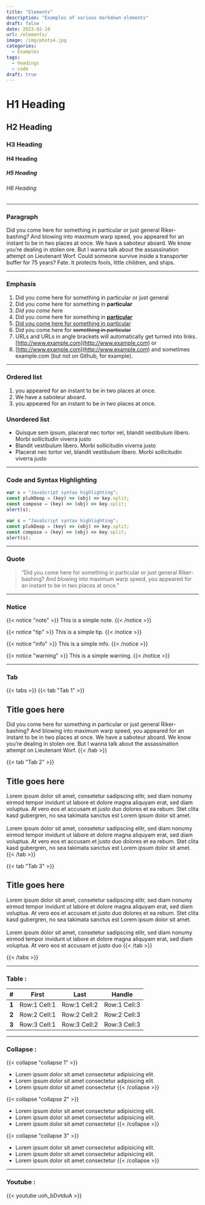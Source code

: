 ```yaml
---
title: "Elements"
description: "Examples of various markdown elements"
draft: false
date: 2023-02-18
url: /elements/
image: /img/photo4.jpg
categories:
  - Examples
tags:
  - headings
  - code
draft: true
---
```


# H1 Heading

## H2 Heading

### H3 Heading

#### H4 Heading

##### H5 Heading

###### H6 Heading

<hr>

### Paragraph

Did you come here for something in particular or just general Riker-bashing? And blowing into maximum warp speed, you appeared for an instant to be in two places at once. We have a saboteur aboard. We know you’re dealing in stolen ore. But I wanna talk about the assassination attempt on Lieutenant Worf. Could someone survive inside a transporter buffer for 75 years? Fate. It protects fools, little children, and ships.

<hr>

### Emphasis

1. Did you come here for something in particular or just general
2. Did you come here for something in **particular**
3. _Did you come here_
4. Did you come here for something in <u>**particular**</u>
5. <u>Did you come here for something in particular </u>
6. Did you come here for ~~something in particular~~
7. URLs and URLs in angle brackets will automatically get turned into links. <u>[http://www.example.com](http://www.example.com)</u> or
8. <u>[http://www.example.com](http://www.example.com)</u> and sometimes example.com (but not on Github, for example).
<hr>

### Ordered list

1.  you appeared for an instant to be in two places at once.
2.  We have a saboteur aboard.
3.  you appeared for an instant to be in two places at once.

</hr>

### Unordered list

- Quisque sem ipsum, placerat nec tortor vel, blandit vestibulum libero. Morbi sollicitudin viverra justo
- Blandit vestibulum libero. Morbi sollicitudin viverra justo
- Placerat nec tortor vel, blandit vestibulum libero. Morbi sollicitudin viverra justo
<hr>

### Code and Syntax Highlighting

```javascript
var s = "JavaScript syntax highlighting";
const plukDeop = (key) => (obj) => key.split;
const compose = (key) => (obj) => key.split;
alert(s);
```

```javascript
var s = "JavaScript syntax highlighting";
const plukDeop = (key) => (obj) => key.split;
const compose = (key) => (obj) => key.split;
alert(s);
```

<hr>

### Quote

> “Did you come here for something in particular or just general Riker-bashing? And blowing into maximum warp speed, you appeared for an instant to be in two places at once.”

<hr>

### Notice

{{< notice "note" >}}
This is a simple note.
{{< /notice >}}

{{< notice "tip" >}}
This is a simple tip.
{{< /notice >}}

{{< notice "info" >}}
This is a simple info.
{{< /notice >}}

{{< notice "warning" >}}
This is a simple warning.
{{< /notice >}}

<hr>

### Tab

{{< tabs >}}
{{< tab "Tab 1" >}}

## Title goes here

Did you come here for something in particular or just general Riker-bashing? And blowing into maximum warp speed, you appeared for an instant to be in two places at once. We have a saboteur aboard. We know you’re dealing in stolen ore. But I wanna talk about the assassination attempt on Lieutenant Worf.
{{< /tab >}}

{{< tab "Tab 2" >}}

## Title goes here

Lorem ipsum dolor sit amet, consetetur sadipscing elitr, sed diam nonumy eirmod tempor invidunt ut labore et dolore magna aliquyam erat, sed diam voluptua. At vero eos et accusam et justo duo dolores et ea rebum. Stet clita kasd gubergren, no sea takimata sanctus est Lorem ipsum dolor sit amet. <br> <br> Lorem ipsum dolor sit amet, consetetur sadipscing elitr, sed diam nonumy eirmod tempor invidunt ut labore et dolore magna aliquyam erat, sed diam voluptua. At vero eos et accusam et justo duo dolores et ea rebum. Stet clita kasd gubergren, no sea takimata sanctus est Lorem ipsum dolor sit amet.
{{< /tab >}}

{{< tab "Tab 3" >}}

## Title goes here

Lorem ipsum dolor sit amet, consetetur sadipscing elitr, sed diam nonumy eirmod tempor invidunt ut labore et dolore magna aliquyam erat, sed diam voluptua. At vero eos et accusam et justo duo dolores et ea rebum. Stet clita kasd gubergren, no sea takimata sanctus est Lorem ipsum dolor sit amet.<br> <br>
Lorem ipsum dolor sit amet, consetetur sadipscing elitr, sed diam nonumy eirmod tempor invidunt ut labore et dolore magna aliquyam erat, sed diam voluptua. At vero eos et accusam et justo duo
{{< /tab >}}

{{< /tabs >}}

<hr>

### Table :

|   #   |    First     |     Last     |    Handle    |
| :---: | :----------: | :----------: | :----------: |
| **1** | Row:1 Cell:1 | Row:1 Cell:2 | Row:1 Cell:3 |
| **2** | Row:2 Cell:1 | Row:2 Cell:2 | Row:2 Cell:3 |
| **3** | Row:3 Cell:1 | Row:3 Cell:2 | Row:3 Cell:3 |

<hr>

### Collapse :

{{< collapse "collapse 1" >}}

- Lorem ipsum dolor sit amet consectetur adipisicing elit.
- Lorem ipsum dolor sit amet consectetur adipisicing elit.
- Lorem ipsum dolor sit amet consectetur
  {{< /collapse >}}

{{< collapse "collapse 2" >}}

- Lorem ipsum dolor sit amet consectetur adipisicing elit.
- Lorem ipsum dolor sit amet consectetur adipisicing elit.
- Lorem ipsum dolor sit amet consectetur
  {{< /collapse >}}

{{< collapse "collapse 3" >}}

- Lorem ipsum dolor sit amet consectetur adipisicing elit.
- Lorem ipsum dolor sit amet consectetur adipisicing elit.
- Lorem ipsum dolor sit amet consectetur
{{< /collapse >}}
<hr>

### Youtube :

{{< youtube uoh_bDvtduA >}}
